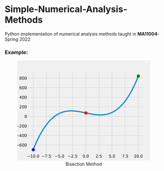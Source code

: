 # Simple-Numerical-Analysis-Methods

Python implementation of numerical analysis methods taught in **MA11004**-Spring 2022

### **Example**:
<figure>
<img src="./gifs/bisection.gif">
<figcaption align=center>Bisection Method</figcaption>
</figure>